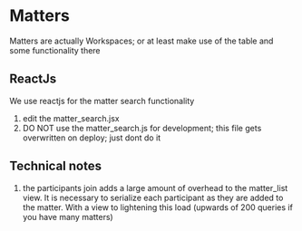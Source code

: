 Matters
=======


Matters are actually Workspaces; or at least make use of the table and some functionality there


ReactJs
-------

We use reactjs for the matter search functionality

1. edit the matter_search.jsx
2. DO NOT use the matter_search.js for development; this file gets overwritten on deploy; just dont do it


Technical notes
---------------

1. the participants join adds a large amount of overhead to the matter_list view. It is necessary to serialize each participant as they are added to the matter. With a view to lightening this load (upwards of 200 queries if you have many matters)